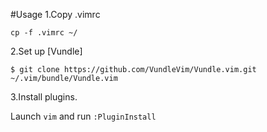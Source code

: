 #Usage
1.Copy .vimrc

`cp -f .vimrc ~/`

2.Set up [Vundle]

`$ git clone https://github.com/VundleVim/Vundle.vim.git ~/.vim/bundle/Vundle.vim`

3.Install plugins.

Launch `vim` and run `:PluginInstall`
